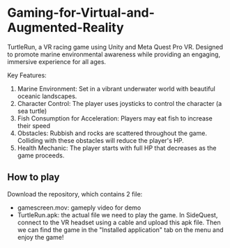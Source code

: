 # Gaming-for-Virtual-and-Augmented-Reality

TurtleRun, a VR racing game using Unity and Meta Quest Pro VR.
Designed to promote marine environmental awareness while providing an engaging, immersive experience for all ages.

Key Features:
1. Marine Environment: Set in a vibrant underwater world with beautiful oceanic landscapes.
2. Character Control: The player uses joysticks to control the character (a sea turtle) 
3. Fish Consumption for Acceleration: Players may eat fish to increase their speed 
4. Obstacles: Rubbish and rocks are scattered throughout the game. Colliding with these obstacles will reduce the player's HP.
5. Health Mechanic: The player starts with full HP that decreases as the game proceeds.

## How to play
Download the repository, which contains 2 file:
- gamescreen.mov: gameply video for demo
- TurtleRun.apk: the actual file we need to play the game. In SideQuest, connect to the VR headset using a cable and upload this apk file. Then we can find the game in the "Installed application" tab on the menu and enjoy the game! 
